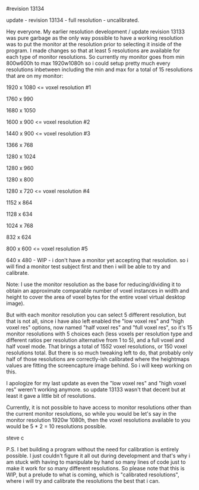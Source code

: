 #revision 13134

update - revision 13134 - full resolution - uncalibrated.

Hey everyone. My earlier resolution development / update revision 13133 was pure garbage as the only way possible to have a working resolution was to put the monitor at the resolution prior to selecting it inside of the program. I made changes so that at least 5 resolutions are available for each type of monitor resolutions. So currently my monitor goes from min 800w600h to max 1920w1080h so i could setup pretty much every resolutions inbetween including the min and max for a total of 15 resolutions that are on my monitor:

1920 x 1080 <= voxel resolution #1

1760 x 990

1680 x 1050

1600 x 900 <= voxel resolution #2 

1440 x 900 <= voxel resolution #3

1366 x 768

1280 x 1024

1280 x 960

1280 x 800

1280 x 720 <= voxel resolution #4 

1152 x 864

1128 x 634

1024 x 768

832 x 624

800 x 600 <= voxel resolution #5

640 x 480 - WIP - i don't have a monitor yet accepting that resolution. so i will find a monitor test subject first and then i will be able to try and calibrate.

Note: I use the monitor resolution as the base for reducing/dividing it to obtain an approximate comparable number of voxel instances in width and height to cover the area of voxel bytes for the entire voxel virtual desktop image).

But with each monitor resolution you can select 5 different resolution, but that is not all, since i have also left enabled the "low voxel res" and "high voxel res" options, now named "half voxel res" and "full voxel res", so it's 15 monitor resolutions with 5 choices each (less voxels per resolution type and different ratios per resolution alternative from 1 to 5), and a full voxel and half voxel mode. That brings a total of 15*5*2 voxel resolutions, or 150 voxel resolutions total. But there is so much tweaking left to do, that probably only half of those resolutions are correctly-ish calibrated where the heightmaps values are fitting the screencapture image behind. So i will keep working on this.

I apologize for my last update as even the "low voxel res" and "high voxel res" weren't working anymore. so update 13133 wasn't that decent but at least it gave a little bit of resolutions.

Currently, it is not possible to have access to monitor resolutions other than the current monitor resolutions, so while you would be let's say in the monitor resolution 1920w 1080h, then the voxel resolutions available to you would be 5 * 2 = 10 resolutions possible.

steve c

P.S. I bet building a program without the need for calibration is entirely possible. I just couldn't figure it all out during development and that's why i am stuck with having to manipulate by hand so many lines of code just to make it work for so many different resolutions. So please note that this is WIP, but a prelude to what is coming, which is "calibrated resolutions", where i will try and calibrate the resolutions the best that i can.
